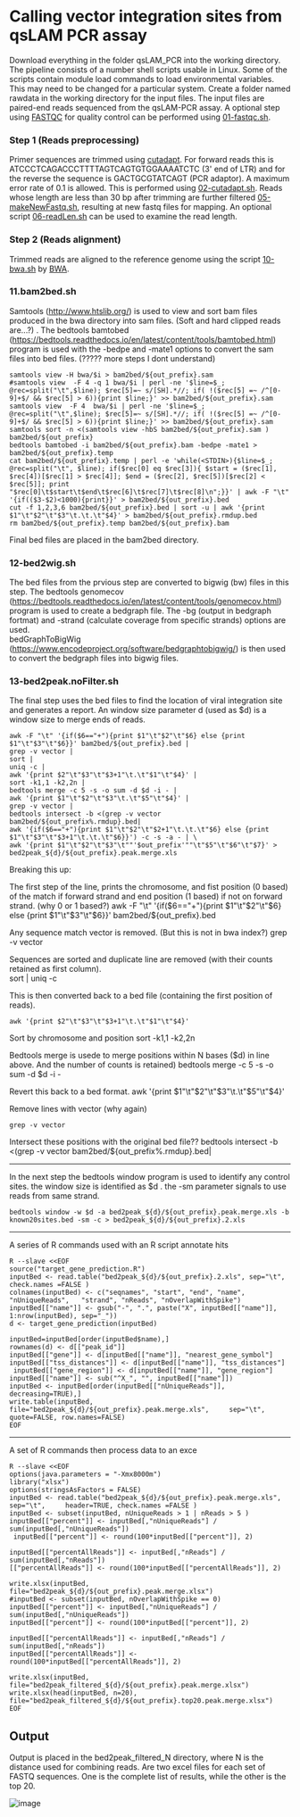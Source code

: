 # Calling vector integration sites from qsLAM PCR assay

Download everything in the folder qsLAM_PCR into the working directory. The pipeline consists of a number shell scripts usable in Linux. Some of the scripts contain module load commands to load environmental variables.  This may need to be changed for a particular system. Create a folder named rawdata in the working directory for the input files. The input files are paired-end reads sequenced from the qsLAM-PCR assay. A optional step using [FASTQC](https://www.bioinformatics.babraham.ac.uk/projects/fastqc/) for quality control can be performed using [01-fastqc.sh](https://github.com/jyyulab/LVIS_pipeline/blob/master/qsLAM_PCR/01-fastqc.sh).

### Step 1 (Reads preprocessing) 
Primer sequences are trimmed using [cutadapt](https://cutadapt.readthedocs.io/en/stable/). For forward reads this is ATCCCTCAGACCCTTTTAGTCAGTGTGGAAAATCTC (3' end of LTR) and for the reverse the sequence is GACTGCGTATCAGT (PCR adaptor). A maximum error rate of 0.1 is allowed. This is performed using [02-cutadapt.sh](https://github.com/jyyulab/LVIS_pipeline/blob/master/qsLAM_PCR/02-cutadapt.sh). Reads whose length are less than 30 bp after trimming are further filtered [05-makeNewFastq.sh](https://github.com/jyyulab/LVIS_pipeline/blob/master/qsLAM_PCR/05-makeNewFastq.sh), resulting at new fastq files for mapping. An optional script [06-readLen.sh](https://github.com/jyyulab/LVIS_pipeline/blob/master/qsLAM_PCR/06-readLen.sh) can be used to examine the read length.

### Step 2 (Reads alignment) 
Trimmed reads are aligned to the reference genome using the script [10-bwa.sh](https://github.com/jyyulab/LVIS_pipeline/blob/master/qsLAM_PCR/10-bwa.sh) by [BWA](http://bio-bwa.sourceforge.net/).  



### 11.bam2bed.sh

Samtools (http://www.htslib.org/) is used to view and sort bam files produced in the bwa directory into sam files.  (Soft and hard clipped reads are...?)  .  The bedtools bamtobed (https://bedtools.readthedocs.io/en/latest/content/tools/bamtobed.html) program is used with the  -bedpe and -mate1 options to convert the  sam files into bed files.
(????? more steps I dont understand)

    samtools view -H bwa/$i > bam2bed/${out_prefix}.sam
	#samtools view  -F 4 -q 1 bwa/$i | perl -ne '$line=$_; @rec=split("\t",$line); $rec[5]=~ s/[SH].*//; if( !($rec[5] =~ /^[0-9]+$/ && $rec[5] > 6)){print $line;}' >> bam2bed/${out_prefix}.sam
	samtools view  -F 4  bwa/$i | perl -ne '$line=$_; @rec=split("\t",$line); $rec[5]=~ s/[SH].*//; if( !($rec[5] =~ /^[0-9]+$/ && $rec[5] > 6)){print $line;}' >> bam2bed/${out_prefix}.sam
	samtools sort -n <(samtools view -hbS bam2bed/${out_prefix}.sam ) bam2bed/${out_prefix}
	bedtools bamtobed -i bam2bed/${out_prefix}.bam -bedpe -mate1 > bam2bed/${out_prefix}.temp
	cat bam2bed/${out_prefix}.temp | perl -e 'while(<STDIN>){$line=$_; @rec=split("\t", $line); if($rec[0] eq $rec[3]){ $start = ($rec[1], $rec[4])[$rec[1] > $rec[4]]; $end = ($rec[2], $rec[5])[$rec[2] < $rec[5]]; print "$rec[0]\t$start\t$end\t$rec[6]\t$rec[7]\t$rec[8]\n";}}' | awk -F "\t" '{if(($3-$2)<1000){print}}' > bam2bed/${out_prefix}.bed
	cut -f 1,2,3,6 bam2bed/${out_prefix}.bed | sort -u | awk '{print $1"\t"$2"\t"$3"\t.\t.\t"$4}' > bam2bed/${out_prefix}.rmdup.bed
	rm bam2bed/${out_prefix}.temp bam2bed/${out_prefix}.bam


Final bed files are placed in the bam2bed directory.

### 12-bed2wig.sh

The bed files from the prvious step are converted to bigwig (bw) files in this step.  The bedtools genomecov (https://bedtools.readthedocs.io/en/latest/content/tools/genomecov.html) program is used to create a bedgraph file.  The -bg (output in bedgraph fortmat) and -strand (calculate coverage from specific strands)  options are used.  
bedGraphToBigWig (https://www.encodeproject.org/software/bedgraphtobigwig/) is then used to convert the bedgraph files into bigwig files.



### 13-bed2peak.noFilter.sh

The final step uses the bed files to find the location of viral integration site and generates a  report.  An window size parameter d (used as $d) is a window size to merge ends of reads.



    awk -F "\t" '{if($6=="+"){print $1"\t"$2"\t"$6} else {print $1"\t"$3"\t"$6}}' bam2bed/${out_prefix}.bed | 
    grep -v vector |
    sort |
    uniq -c |
    awk '{print $2"\t"$3"\t"$3+1"\t.\t"$1"\t"$4}' |
    sort -k1,1 -k2,2n |
    bedtools merge -c 5 -s -o sum -d $d -i - |
    awk '{print $1"\t"$2"\t"$3"\t.\t"$5"\t"$4}' | 
    grep -v vector |
    bedtools intersect -b <(grep -v vector bam2bed/${out_prefix%.rmdup}.bed|
    awk '{if($6=="+"){print $1"\t"$2"\t"$2+1"\t.\t.\t"$6} else {print $1"\t"$3"\t"$3+1"\t.\t.\t"$6}}') -c -s -a - | \
    awk '{print $1"\t"$2"\t"$3"\t""'$out_prefix'""\t"$5"\t"$6"\t"$7}' > bed2peak_${d}/${out_prefix}.peak.merge.xls

Breaking this up:



The first step of the line, prints the chromosome, and fist position (0 based) of the match if forward strand and end position (1 based) if not on forward strand.  (why 0 or 1 based?)
    awk -F "\t" '{if($6=="+"){print $1"\t"$2"\t"$6} else {print $1"\t"$3"\t"$6}}' bam2bed/${out_prefix}.bed 

Any sequence match vector is removed.   (But this is not in bwa index?)
    grep -v vector



Sequences are sorted and duplicate line are removed (with their counts retained as first column).  
    sort | uniq -c



This is then converted back to a bed file (containing the first position of reads).  

    awk '{print $2"\t"$3"\t"$3+1"\t.\t"$1"\t"$4}'

Sort by chromosome and position
     sort -k1,1 -k2,2n 


Bedtools merge is usede to merge positions within N bases ($d) in line above.  And the number of counts is retained) 
    bedtools merge -c 5 -s -o sum -d $d -i -
    



Revert this back to a bed format.
    awk '{print $1"\t"$2"\t"$3"\t.\t"$5"\t"$4}' 
  

Remove lines with vector (why again)

    grep -v vector


 Intersect these positions with the original bed file??
      bedtools intersect -b <(grep -v vector bam2bed/${out_prefix%.rmdup}.bed|



---
In the next step the bedtools window program is used to identify any control sites.  the window size is identified as $d .  the -sm parameter signals to use reads from same strand.

    bedtools window -w $d -a bed2peak_${d}/${out_prefix}.peak.merge.xls -b known20sites.bed -sm -c > bed2peak_${d}/${out_prefix}.2.xls 

---
A series of R commands used with an R script annotate hits

    R --slave <<EOF
    source("target_gene_prediction.R")
    inputBed <- read.table("bed2peak_${d}/${out_prefix}.2.xls", sep="\t", check.names =FALSE )
    colnames(inputBed) <- c("seqnames", "start", "end", "name", "nUniqueReads",   "strand", "nReads", "nOverlapWithSpike")
    inputBed[["name"]] <- gsub("-", ".", paste("X", inputBed[["name"]], 1:nrow(inputBed), sep="_"))
    d <- target_gene_prediction(inputBed)

    inputBed=inputBed[order(inputBed$name),]
    rownames(d) <- d[["peak_id"]]
    inputBed[["gene"]] <- d[inputBed[["name"]], "nearest_gene_symbol"]
    inputBed[["tss_distances"]] <- d[inputBed[["name"]], "tss_distances"]
     inputBed[["gene_region"]] <- d[inputBed[["name"]], "gene_region"]
    inputBed[["name"]] <- sub("^X_", "", inputBed[["name"]])
    inputBed <- inputBed[order(inputBed[["nUniqueReads"]], decreasing=TRUE),]
    write.table(inputBed, file="bed2peak_${d}/${out_prefix}.peak.merge.xls",     sep="\t", quote=FALSE, row.names=FALSE)
    EOF


---
A set of R commands then process data to an exce

    R --slave <<EOF
    options(java.parameters = "-Xmx8000m")
    library("xlsx")
    options(stringsAsFactors = FALSE)
    inputBed <- read.table("bed2peak_${d}/${out_prefix}.peak.merge.xls", sep="\t",     header=TRUE, check.names =FALSE )
    inputBed <- subset(inputBed, nUniqueReads > 1 | nReads > 5 )
    inputBed[["percent"]] <- inputBed[,"nUniqueReads"] /   sum(inputBed[,"nUniqueReads"])
     inputBed[["percent"]] <- round(100*inputBed[["percent"]], 2)

    inputBed[["percentAllReads"]] <- inputBed[,"nReads"] / sum(inputBed[,"nReads"])
    [["percentAllReads"]] <- round(100*inputBed[["percentAllReads"]], 2)

    write.xlsx(inputBed, file="bed2peak_${d}/${out_prefix}.peak.merge.xlsx")
    #inputBed <- subset(inputBed, nOverlapWithSpike == 0)
    inputBed[["percent"]] <- inputBed[,"nUniqueReads"] / sum(inputBed[,"nUniqueReads"])
    inputBed[["percent"]] <- round(100*inputBed[["percent"]], 2)

    inputBed[["percentAllReads"]] <- inputBed[,"nReads"] / sum(inputBed[,"nReads"])
    inputBed[["percentAllReads"]] <- round(100*inputBed[["percentAllReads"]], 2)

    write.xlsx(inputBed,  file="bed2peak_filtered_${d}/${out_prefix}.peak.merge.xlsx")
    write.xlsx(head(inputBed, n=20),    file="bed2peak_filtered_${d}/${out_prefix}.top20.peak.merge.xlsx")
    EOF

##  Output

Output is placed in the bed2peak_filtered_N directory,  where N is the distance used for combining reads.  Are two excel files for each set of FASTQ sequences.  One is the complete list of results, while the other is the top 20.


![image](https://user-images.githubusercontent.com/20668533/117071120-43894780-acf4-11eb-9b22-bc7000587fba.png)


